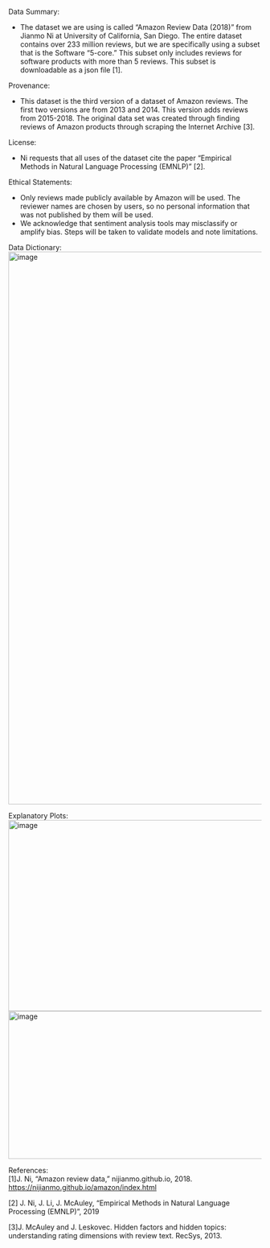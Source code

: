 Data Summary:<br>
- The dataset we are using is called “Amazon Review Data (2018)” from Jianmo Ni at University of California, San Diego. The entire dataset contains over 233 million reviews, but we are specifically using a subset that is the Software “5-core.” This subset only includes reviews for software products with more than 5 reviews. This subset is downloadable as a json file [1].

Provenance:<br>
- This dataset is the third version of a dataset of Amazon reviews. The first two versions are from 2013 and 2014. This version adds reviews from 2015-2018. The original data set was created through finding reviews of Amazon products through scraping the Internet Archive [3].

License:<br>
- Ni requests that all uses of the dataset cite the paper “Empirical Methods in Natural Language Processing (EMNLP)” [2].
  
Ethical Statements:<br>
- Only reviews made publicly available by Amazon will be used. The reviewer names are chosen by users, so no personal information that was not published by them will be used.
- We acknowledge that sentiment analysis tools may misclassify or amplify bias. Steps will be taken to validate models and note limitations.
  
Data Dictionary:<br>
<img width="852" height="1099" alt="image" src="https://github.com/user-attachments/assets/b0ff2184-e22b-47fc-a544-3f62daf7e4b3" />

Explanatory Plots:<br>
<img width="544" height="380" alt="image" src="https://github.com/user-attachments/assets/f95de6a8-82f5-40f5-be47-b82aeb3a92e4" /><br>
<img width="579" height="294" alt="image" src="https://github.com/user-attachments/assets/00bdd4fa-d5cc-4152-9069-97398f0681a1" />

References:<br>
[1]J. Ni, “Amazon review data,” nijianmo.github.io, 2018. https://nijianmo.github.io/amazon/index.html

[2] J. Ni, J. Li, J. McAuley, “Empirical Methods in Natural Language Processing (EMNLP)”, 2019

[3]J. McAuley and J. Leskovec. Hidden factors and hidden topics: understanding rating dimensions with review text. RecSys, 2013.






